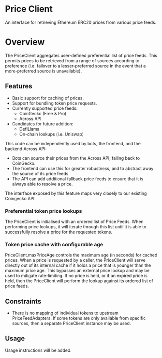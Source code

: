# Price Client
An interface for retrieving Ethereum ERC20 prices from various price feeds.

# Overview
The PriceClient aggregates user-defined preferential list of price feeds. This permits prices to be retrieved from a range of sources according to preference (i.e. failover to a lesser-preferred source in the event that a more-preferred source is unavailable).

## Features
 - Basic support for caching of prices.
 - Support for bundling token price requests.
 - Currently supported price feeds:
     - CoinGecko (Free & Pro)
     - Across API
 - Candidates for future addition:
     - DefiLlama
     - On-chain lookups (i.e. Uniswap)

This code can be independently used by bots, the frontend, and the backend Across API:
 - Bots can source their prices from the Across API, falling back to CoinGecko.
 - The frontend can use this for greater robustness, and to abstract away the source of its price feeds.
 - The API can add additional fallback price feeds to ensure that it is always able to resolve a price.

The interface exposed by this feature maps very closely to our existing Coingecko API.

### Preferential token price lookups
The PriceClient is initialised with an ordered list of Price Feeds. When performing price lookups, it will iterate through this list until it is able to successfully resolve a price for the requested tokens.

### Token price cache with configurable age
PriceClient.maxPriceAge controls the maximum age (in seconds) for cached prices. When a price is requested by a caller, the PriceClient will serve directly out of its internal cache if it holds a price that is younger than the maximum price age. This bypasses an external price lookup and may be used to mitigate rate-limiting. If no price is held, or if an expired price is held, then the PriceClient will perform the lookup against its ordered list of price feeds.

## Constraints
- There is no mapping of individual tokens to upstream PriceFeedAdapters.
  If some tokens are only available from specific sources, then a separate
  PriceClient instance may be used.

## Usage
Usage instructions will be added.
